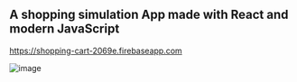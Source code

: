 ## A shopping simulation App made with React and modern JavaScript

https://shopping-cart-2069e.firebaseapp.com

![image](https://user-images.githubusercontent.com/21358353/130875401-632eefc3-4809-45ff-b2fe-54719b9047fc.png)
